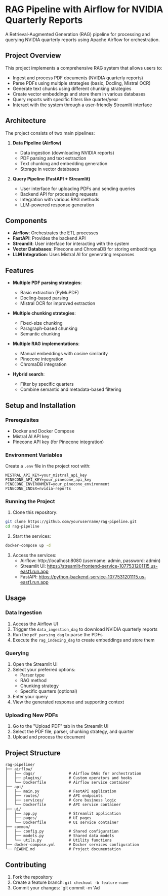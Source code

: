 # RAG Pipeline with Airflow for NVIDIA Quarterly Reports

A Retrieval-Augmented Generation (RAG) pipeline for processing and querying NVIDIA quarterly reports using Apache Airflow for orchestration.

## Project Overview

This project implements a comprehensive RAG system that allows users to:
- Ingest and process PDF documents (NVIDIA quarterly reports)
- Parse PDFs using multiple strategies (basic, Docling, Mistral OCR)
- Generate text chunks using different chunking strategies
- Create vector embeddings and store them in various databases
- Query reports with specific filters like quarter/year
- Interact with the system through a user-friendly Streamlit interface

## Architecture

The project consists of two main pipelines:

1. **Data Pipeline (Airflow)**
   - Data ingestion (downloading NVIDIA reports)
   - PDF parsing and text extraction
   - Text chunking and embedding generation
   - Storage in vector databases

2. **Query Pipeline (FastAPI + Streamlit)**
   - User interface for uploading PDFs and sending queries
   - Backend API for processing requests
   - Integration with various RAG methods
   - LLM-powered response generation

## Components

- **Airflow**: Orchestrates the ETL processes
- **FastAPI**: Provides the backend API
- **Streamlit**: User interface for interacting with the system
- **Vector Databases**: Pinecone and ChromaDB for storing embeddings
- **LLM Integration**: Uses Mistral AI for generating responses

## Features

- **Multiple PDF parsing strategies**:
  - Basic extraction (PyMuPDF)
  - Docling-based parsing
  - Mistral OCR for improved extraction

- **Multiple chunking strategies**:
  - Fixed-size chunking
  - Paragraph-based chunking
  - Semantic chunking

- **Multiple RAG implementations**:
  - Manual embeddings with cosine similarity
  - Pinecone integration
  - ChromaDB integration

- **Hybrid search**:
  - Filter by specific quarters
  - Combine semantic and metadata-based filtering

## Setup and Installation

### Prerequisites
- Docker and Docker Compose
- Mistral AI API key
- Pinecone API key (for Pinecone integration)

### Environment Variables
Create a `.env` file in the project root with:

```
MISTRAL_API_KEY=your_mistral_api_key
PINECONE_API_KEY=your_pinecone_api_key
PINECONE_ENVIRONMENT=your_pinecone_environment
PINECONE_INDEX=nvidia-reports
```

### Running the Project

1. Clone this repository:
```bash
git clone https://github.com/yourusername/rag-pipeline.git
cd rag-pipeline
```

2. Start the services:
```bash
docker-compose up -d
```

3. Access the services:
   - Airflow: http://localhost:8080 (username: admin, password: admin)
   - Streamlit UI: https://streamlit-frontend-service-1077531201115.us-east1.run.app
   - FastAPI: https://python-backend-service-1077531201115.us-east1.run.app

## Usage

### Data Ingestion
1. Access the Airflow UI
2. Trigger the `data_ingestion_dag` to download NVIDIA quarterly reports
3. Run the `pdf_parsing_dag` to parse the PDFs
4. Execute the `rag_indexing_dag` to create embeddings and store them

### Querying
1. Open the Streamlit UI
2. Select your preferred options:
   - Parser type
   - RAG method
   - Chunking strategy
   - Specific quarters (optional)
3. Enter your query
4. View the generated response and supporting context

### Uploading New PDFs
1. Go to the "Upload PDF" tab in the Streamlit UI
2. Select the PDF file, parser, chunking strategy, and quarter
3. Upload and process the document

## Project Structure

```
rag-pipeline/
├── airflow/
│   ├── dags/               # Airflow DAGs for orchestration
│   ├── plugins/            # Custom operators and hooks
│   └── Dockerfile          # Airflow service container
├── api/
│   ├── main.py             # FastAPI application
│   ├── routes/             # API endpoints
│   ├── services/           # Core business logic
│   └── Dockerfile          # API service container
├── ui/
│   ├── app.py              # Streamlit application
│   ├── pages/              # UI pages
│   └── Dockerfile          # UI service container
├── common/
│   ├── config.py           # Shared configuration
│   ├── models.py           # Shared data models
│   └── utils.py            # Utility functions
├── docker-compose.yml      # Docker services configuration
└── README.md               # Project documentation
```

## Contributing

1. Fork the repository
2. Create a feature branch: `git checkout -b feature-name`
3. Commit your changes: `git commit -m 'Ad
